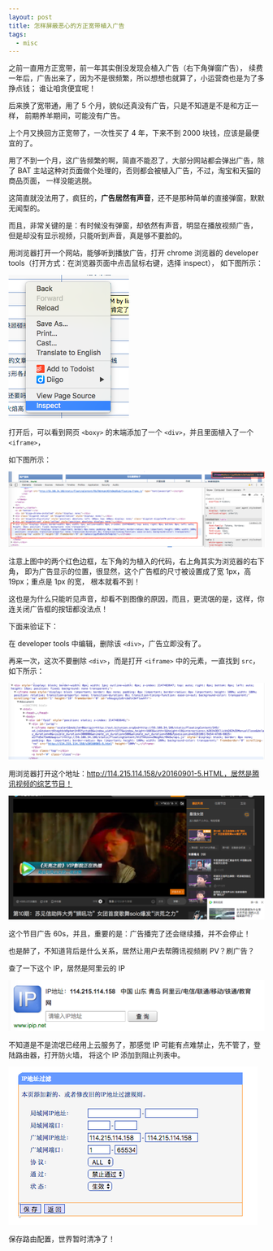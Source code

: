 ```yaml
---
layout: post
title: 怎样屏蔽恶心的方正宽带植入广告
tags:
  - misc
---
```


之前一直用方正宽带，前一年其实倒没发现会植入广告（右下角弹窗广告），
续费一年后，广告出来了，因为不是很频繁，所以想想也就算了，小运营商也是为了多挣点钱；
谁让咱贪便宜呢！

后来换了宽带通，用了 5 个月，貌似还真没有广告，只是不知道是不是和方正一样，
前期养羊期间，可能没有广告。

上个月又换回方正宽带了，一次性买了 4 年，下来不到 2000 块钱，应该是最便宜的了。

用了不到一个月，这广告频繁的啊，简直不能忍了，大部分网站都会弹出广告，除了 BAT
主站这种对页面做个处理的，否则都会被植入广告，不过，淘宝和天猫的商品页面，
一样没能逃脱。

这简直就没法用了，疯狂的，**广告居然有声音**，还不是那种简单的直接弹窗，默默无闻型的。

而且，非常关键的是：有时候没有弹窗，却依然有声音，明显在播放视频广告，
但是却没有显示视频，只能听到声音，真是够不要脸的。

用浏览器打开一个网站，能够听到播放广告，打开 chrome 浏览器的
developer tools（打开方式：在浏览器页面中点击鼠标右键，选择 inspect），
如下图所示：

![developer tools](/assets/images/founderbn/google-chrome-developer-tools.png)

打开后，可以看到网页 `<boxy>` 的末端添加了一个 `<div>`，并且里面植入了一个 `<iframe>`，

如下图所示：

![div](/assets/images/founderbn/founderbn-injected-code.png)

注意上图中的两个红色边框，左下角的为植入的代码，右上角其实为浏览器的右下角，
即为广告显示的位置，很显然，这个广告框的尺寸被设置成了宽 1px，高 19px；重点是 1px 的宽，
根本就看不到！

这也是为什么只能听见声音，却看不到图像的原因，而且，更流氓的是，这样，你连关闭广告框的按钮都没法点！

下面来验证下：

在 developer tools 中编辑，删除该 `<div>`，广告立即没有了。

再来一次，这次不要删除 `<div>`，而是打开 `<iframe>` 中的元素，一直找到 `src`，如下所示：

![find src](/assets/images/founderbn/find-iframe-src.png)

用浏览器打开这个地址：http://114.215.114.158/v20160901-5.HTML，居然是腾讯视频的综艺节目！

![ads](/assets/images/founderbn/ads.png)

这个节目广告 60s，并且，重要的是：广告播完了还会继续播，并不会停止！

也是醉了，不知道背后是什么关系，居然让用户去帮腾讯视频刷 PV？刷广告？

查了一下这个 IP，居然是阿里云的 IP

![ip](/assets/images/founderbn/ip.png)


不知道是不是流氓已经用上云服务了，那感觉 IP 可能有点难禁止，先不管了，登陆路由器，打开防火墙，
将这个 IP 添加到阻止列表中。

![router configure](/assets/images/founderbn/router-configure.png)

保存路由配置，世界暂时清净了！
